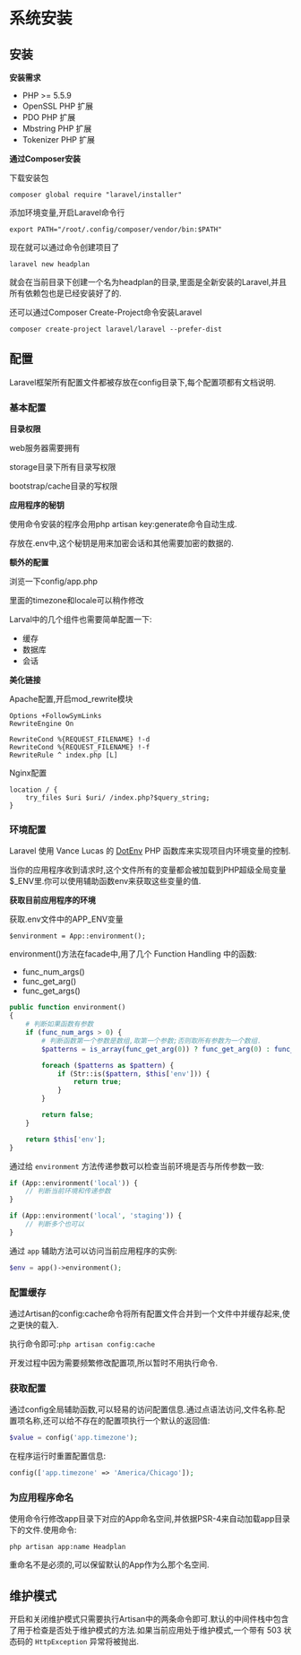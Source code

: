 # 系统安装

## 安装

**安装需求**

* PHP &gt;= 5.5.9
* OpenSSL PHP 扩展
* PDO PHP 扩展
* Mbstring PHP 扩展
* Tokenizer PHP 扩展

**通过Composer安装**

下载安装包

`composer global require "laravel/installer"`

添加环境变量,开启Laravel命令行

`export PATH="/root/.config/composer/vendor/bin:$PATH"`

现在就可以通过命令创建项目了

`laravel new headplan`

就会在当前目录下创建一个名为headplan的目录,里面是全新安装的Laravel,并且所有依赖包也是已经安装好了的.

还可以通过Composer Create-Project命令安装Laravel

`composer create-project laravel/laravel --prefer-dist`

## 配置

Laravel框架所有配置文件都被存放在config目录下,每个配置项都有文档说明.

### **基本配置**

**目录权限**

web服务器需要拥有

storage目录下所有目录写权限

bootstrap\/cache目录的写权限

**应用程序的秘钥**

使用命令安装的程序会用php artisan key:generate命令自动生成.

存放在.env中,这个秘钥是用来加密会话和其他需要加密的数据的.

**额外的配置**

浏览一下config\/app.php

里面的timezone和locale可以稍作修改

Larval中的几个组件也需要简单配置一下:

* 缓存
* 数据库
* 会话

**美化链接**

Apache配置,开启mod\_rewrite模块

```
Options +FollowSymLinks
RewriteEngine On 

RewriteCond %{REQUEST_FILENAME} !-d
RewriteCond %{REQUEST_FILENAME} !-f
RewriteRule ^ index.php [L]
```

Nginx配置

```
location / {
    try_files $uri $uri/ /index.php?$query_string;
}
```

### **环境配置**

Laravel 使用 Vance Lucas 的 [DotEnv](https://github.com/vlucas/phpdotenv) PHP 函数库来实现项目内环境变量的控制.

当你的应用程序收到请求时,这个文件所有的变量都会被加载到PHP超级全局变量$\_ENV里.你可以使用辅助函数env来获取这些变量的值.

**获取目前应用程序的环境**

获取.env文件中的APP\_ENV变量

`$environment = App::environment();`

environment\(\)方法在facade中,用了几个 Function Handling 中的函数:

* func\_num\_args\(\)
* func\_get\_arg\(\)
* func\_get\_args\(\)

```php
public function environment()
{
    # 判断如果函数有参数
    if (func_num_args > 0) {
        # 判断函数第一个参数是数组,取第一个参数;否则取所有参数为一个数组.
        $patterns = is_array(func_get_arg(0)) ? func_get_arg(0) : func_get_args();

        foreach ($patterns as $pattern) {
            if (Str::is($pattern, $this['env'])) {
                return true;
            }
        }

        return false;
    }

    return $this['env'];
}
```

通过给 `environment` 方法传递参数可以检查当前环境是否与所传参数一致:

```php
if (App::environment('local')) {
    // 判断当前环境和传递参数
}

if (App::environment('local', 'staging')) {
    // 判断多个也可以
}
```

通过 `app` 辅助方法可以访问当前应用程序的实例:

```php
$env = app()->environment();
```

### 配置缓存

通过Artisan的config:cache命令将所有配置文件合并到一个文件中并缓存起来,使之更快的载入.

执行命令即可:`php artisan config:cache`

开发过程中因为需要频繁修改配置项,所以暂时不用执行命令.

### 获取配置

通过config全局辅助函数,可以轻易的访问配置信息.通过点语法访问,文件名称.配置项名称,还可以给不存在的配置项执行一个默认的返回值:

```php
$value = config('app.timezone');
```

在程序运行时重置配置信息:

```php
config(['app.timezone' => 'America/Chicago']);
```

### 为应用程序命名

使用命令行修改app目录下对应的App命名空间,并依据PSR-4来自动加载app目录下的文件.使用命令:

```
php artisan app:name Headplan
```

重命名不是必须的,可以保留默认的App作为么那个名空间.

## 维护模式

开启和关闭维护模式只需要执行Artisan中的两条命令即可.默认的中间件栈中包含了用于检查是否处于维护模式的方法.如果当前应用处于维护模式,一个带有 503 状态码的 `HttpException` 异常将被抛出.

